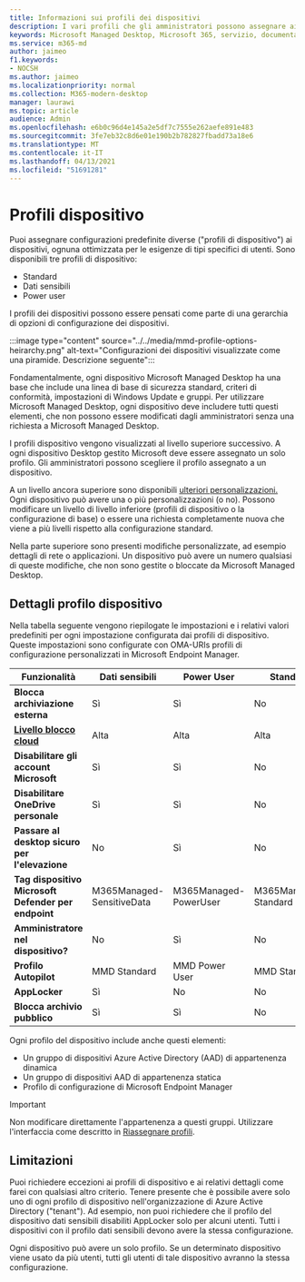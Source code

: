 ```yaml
---
title: Informazioni sui profili dei dispositivi
description: I vari profili che gli amministratori possono assegnare ai dispositivi
keywords: Microsoft Managed Desktop, Microsoft 365, servizio, documentazione
ms.service: m365-md
author: jaimeo
f1.keywords:
- NOCSH
ms.author: jaimeo
ms.localizationpriority: normal
ms.collection: M365-modern-desktop
manager: laurawi
ms.topic: article
audience: Admin
ms.openlocfilehash: e6b0c96d4e145a2e5df7c7555e262aefe891e483
ms.sourcegitcommit: 3fe7eb32c8d6e01e190b2b782827fbadd73a18e6
ms.translationtype: MT
ms.contentlocale: it-IT
ms.lasthandoff: 04/13/2021
ms.locfileid: "51691281"
---
```

# <a name="device-profiles"></a>Profili dispositivo

Puoi assegnare configurazioni predefinite diverse ("profili di dispositivo") ai dispositivi, ognuna ottimizzata per le esigenze di tipi specifici di utenti. Sono disponibili tre profili di dispositivo:

- Standard
- Dati sensibili
- Power user

I profili dei dispositivi possono essere pensati come parte di una gerarchia di opzioni di configurazione dei dispositivi.

:::image type="content" source="../../media/mmd-profile-options-heirarchy.png" alt-text="Configurazioni dei dispositivi visualizzate come una piramide. Descrizione seguente":::

Fondamentalmente, ogni dispositivo Microsoft Managed Desktop ha una base che include una linea di base di sicurezza standard, criteri di conformità, impostazioni di Windows Update e gruppi. Per utilizzare Microsoft Managed Desktop, ogni dispositivo deve includere tutti questi elementi, che non possono essere modificati dagli amministratori senza una richiesta a Microsoft Managed Desktop.

I profili dispositivo vengono visualizzati al livello superiore successivo. A ogni dispositivo Desktop gestito Microsoft deve essere assegnato un solo profilo. Gli amministratori possono scegliere il profilo assegnato a un dispositivo.

A un livello ancora superiore sono disponibili [ulteriori personalizzazioni.](customizing.md) Ogni dispositivo può avere una o più personalizzazioni (o no). Possono modificare un livello di livello inferiore (profili di dispositivo o la configurazione di base) o essere una richiesta completamente nuova che viene a più livelli rispetto alla configurazione standard.

Nella parte superiore sono presenti modifiche personalizzate, ad esempio dettagli di rete o applicazioni. Un dispositivo può avere un numero qualsiasi di queste modifiche, che non sono gestite o bloccate da Microsoft Managed Desktop.


## <a name="device-profile-details"></a>Dettagli profilo dispositivo

Nella tabella seguente vengono riepilogate le impostazioni e i relativi valori predefiniti per ogni impostazione configurata dai profili di dispositivo. Queste impostazioni sono configurate con OMA-URIs profili di configurazione personalizzati in Microsoft Endpoint Manager.

| Funzionalità | Dati sensibili | Power User | Standard |
|-----------------------------------------------------------------------------------------------------------------------------------------------------------|----------------------------|------------------------|-----------------------|
| **Blocca archiviazione esterna**                                                                                                                               | Sì                       | Sì                   | No                   |
| **[Livello blocco cloud](https://docs.microsoft.com/graph/api/resources/intune-deviceconfig-defendercloudblockleveltype)** | Alta                      | Alta                  | Alta                 |
| **Disabilitare gli account Microsoft**                                                                                                                           | Sì                       | Sì                   | No                   |
| **Disabilitare OneDrive personale**                                                                                                                            | Sì                       | Sì                   | No                   |
| **Passare al desktop sicuro per l'elevazione**                                                                                                               | No                        | Sì                   | No                   |
| **Tag dispositivo Microsoft Defender per endpoint**                                                                                                           | M365Managed-SensitiveData | M365Managed-PowerUser | M365Managed-Standard |
| **Amministratore nel dispositivo?**                                                                                                                                 | No                        | Sì                   | No                   |
| **Profilo Autopilot**                                                                                                                                     | MMD Standard               | MMD Power User         | MMD Standard          |
| **AppLocker**                                                                                                                                            | Sì                       | No                    | No                   |
| **Blocca archivio pubblico**                                                                                                                                   | Sì                       | Sì                   | No                   |

Ogni profilo del dispositivo include anche questi elementi:

- Un gruppo di dispositivi Azure Active Directory (AAD) di appartenenza dinamica
- Un gruppo di dispositivi AAD di appartenenza statica
- Profilo di configurazione di Microsoft Endpoint Manager

> [!IMPORTANT]
> Non modificare direttamente l'appartenenza a questi gruppi. Utilizzare l'interfaccia come descritto in [Riassegnare profili](../working-with-managed-desktop/change-device-profile.md).

## <a name="limitations"></a>Limitazioni

Puoi richiedere eccezioni ai profili di dispositivo e ai relativi dettagli come farei con qualsiasi altro criterio. Tenere presente che è possibile avere solo uno di ogni profilo di dispositivo nell'organizzazione di Azure Active Directory ("tenant"). Ad esempio, non puoi richiedere che il profilo del dispositivo dati sensibili disabiliti AppLocker solo per alcuni utenti. Tutti i dispositivi con il profilo dati sensibili devono avere la stessa configurazione.

Ogni dispositivo può avere un solo profilo. Se un determinato dispositivo viene usato da più utenti, tutti gli utenti di tale dispositivo avranno la stessa configurazione.
